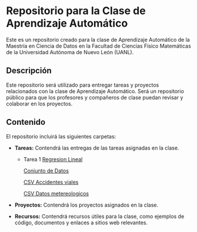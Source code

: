 # Repositorio para la Clase de Aprendizaje Automático
Este es un repositorio creado para la clase de Aprendizaje Automático de la Maestría en Ciencia de Datos en la Facultad de Ciencias Físico Matemáticas de la Universidad Autónoma de Nuevo León (UANL).

## Descripción
Este repositorio será utilizado para entregar tareas y proyectos relacionados con la clase de Aprendizaje Automático. Será un repositorio público para que los profesores y compañeros de clase puedan revisar y colaborar en los proyectos.

## Contenido
El repositorio incluirá las siguientes carpetas:

- **Tareas:** Contendrá las entregas de las tareas asignadas en la clase.
    - Tarea 1
        [Regresion Lineal](https://github.com/fer98morales/aprendizaje_automatico/blob/main/Tareas/Tarea%201/Tarea0_regresion_lineal.ipynb)

        [Conjunto de Datos](https://github.com/fer98morales/aprendizaje_automatico/blob/main/Tareas/Tarea%201/Tarea01_dataset.ipynb)

        [CSV Accidentes viales](https://github.com/fer98morales/aprendizaje_automatico/blob/main/Tareas/Tarea%201/Tarea01_dataset.ipynb)
        
        [CSV Datos metereologicos](https://github.com/fer98morales/aprendizaje_automatico/blob/main/Tareas/Tarea%201/open-meteo-25.70N100.30W516m.csv)

- **Proyectos:** Contendrá los proyectos asignados en la clase.


- **Recursos:** Contendrá recursos útiles para la clase, como ejemplos de código, documentos y enlaces a sitios web relevantes.